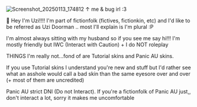 ![Screenshot_20250113_174812](https://github.com/user-attachments/assets/c21a4fa1-63f0-4faf-b578-c1d77d5795d0)
↑ me & bug irl :3

👾 Hey I'm Uzi!!!! I'm part of fictionfolk (fictives, fictionkin, etc) and I'd like to be referred as Uzi Doorman .. most I'll explain is I'm plural :P

I'm almost always sitting with my husband so if you see me say hi!!!
I'm mostly friendly but IWC (Interact with Caution) + I do NOT roleplay

THINGS I'm really not...fond of are Tutorial skins and Panic AU skins. 

If you use Tutorial skins I understand you're new and stuff but I'd rather see what an asshole would call a bad skin than the same eyesore over and over (+ most of them are uncredited)

Panic AU strict DNI (Do not Interact). If you're a fictionfolk of Panic AU just,, don't interact a lot, sorry it makes me uncomfortable
